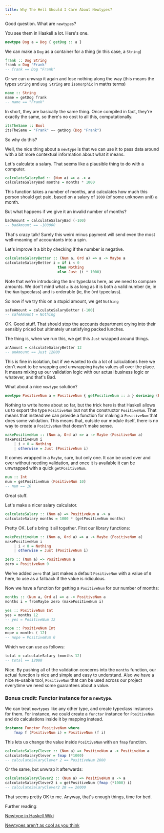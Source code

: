 ```yaml
---
title: Why The Hell Should I Care About Newtypes?
---
```


Good question. What are `newtypes`?

You see them in Haskell a lot. Here's one.

```haskell
newtype Dog a = Dog { getDog :: a }
```

We can make a `Dog` as a container for a thing (in this case, a `String`)

```haskell
frank :: Dog String
frank = Dog "Frank"
-- frank == Dog "Frank"
```

Or we can unwrap it again and lose nothing along the way (this means the types `String` and `Dog String` are `isomorphic` in maths terms)

```haskell
name :: String
name = getDog frank
-- name == "Frank"
```

In short, they are basically the same thing. Once compiled in fact, they're exactly the same, so there's no cost to all this, computationally.

```haskell
itsTheSame :: Bool
itsTheSame = "Frank" == getDog (Dog "Frank")
```

So why do this?

Well, the nice thing about a `newtype` is that we can use it to pass data around with a bit more contextual information about what it means.

Let's calculate a salary. That seems like a plausible thing to do with a computer.

```haskell
calculateSalaryBad :: (Num a) => a -> a
calculateSalaryBad months = months * 1000
```

This function takes a number of months, and calculates how much this person should get paid, based on a salary of `1000` (of some unknown unit) a month.

But what happens if we give it an invalid number of months?

```haskell
badAmount = calculateSalaryBad (-100)
-- badAmount == -100000
```

That's crazy talk! Surely this weird minus payment will send even the most well-meaning of accountants into a spin.

Let's improve it a bit by checking if the number is negative.

```haskell
calculateSalaryBetter :: (Num a, Ord a) => a -> Maybe a
calculateSalaryBetter i = if i < 0
                        then Nothing
                        else Just (i * 1000)
```

Note that we're introducing the `Ord` typeclass here, as we need to compare amounts. We don't mind what `a` is as long as it is both a valid number (ie, in the `Num` typeclass) and is orderable (ie, the `Ord` typeclass).

So now if we try this on a stupid amount, we get `Nothing`

```haskell
safeAmount = calculateSalaryBetter (-100)
-- safeAmount = Nothing
```

OK. Good stuff. That should stop the accounts department crying into their sensibly priced but ultimately unsatisfying packed lunches.

The thing is, when we run this, we get this `Just` wrapped around things.

```haskell
anAmount = calculateSalaryBetter 12
-- anAmount == Just 12000
```

This is fine in isolation, but if we wanted to do a lot of calculations here we don't want to be wrapping and unwrapping `Maybe` values all over the place. It means mixing up our validation logic with our actual business logic or whatever, and that's Bad.

What about a nice `newtype` solution?

```haskell
newtype PositiveNum a = PositiveNum { getPositiveNum :: a } deriving (Eq, Show)
```

Nothing to write home about so far, but the trick here is that Haskell allows us to export the type `PositiveNum` but not the constructor `PositiveNum`. That means that instead we can provide a function for making a `PositiveNum` that does some validation. This means that, outside our module itself, there is no way to create a `PositiveNum` that doesn't make sense.

```haskell
makePositiveNum :: (Num a, Ord a) => a -> Maybe (PositiveNum a)
makePositiveNum i
    | i < 0 = Nothing
    | otherwise = Just (PositiveNum i)
```

It comes wrapped in a `Maybe`, sure, but only one. It can be used over and over without needing validation, and once it is available it can be unwrapped with a quick `getPositiveNum`.

```haskell
num :: Int
num = getPositiveNum (PositiveNum 10)
-- num == 10
```

Great stuff.

Let's make a nicer salary calculator.

```haskell
calculateSalary :: (Num a) => PositiveNum a -> a
calculateSalary months = 1000 * (getPositiveNum months)
```

Pretty OK. Let's bring it all together. First our library functions:

```haskell
makePositiveNum :: (Num a, Ord a) => a -> Maybe (PositiveNum a)
makePositiveNum i
    | i < 0 = Nothing
    | otherwise = Just (PositiveNum i)

zero :: (Num a) => PositiveNum a
zero = PositiveNum 0
```

We've added `zero` that just makes a default `PositiveNum` with a value of `0` here, to use as a fallback if the value is ridiculous.

Now we have a function for getting a `PositiveNum` for our number of months:

```haskell
months :: (Num a, Ord a) => a -> PositiveNum a
months i = fromMaybe zero (makePositiveNum i)

yes :: PositiveNum Int
yes = months 12
-- yes = PositiveNum 12

nope :: PositiveNum Int
nope = months (-12)
-- nope = PositiveNum 0
```

Which we can use as follows:

```haskell
total = calculateSalary (months 12)
-- total == 12000
```

Nice. By pushing all of the validation concerns into the `months` function, our actual function is nice and simple and easy to understand. Also we have a nice re-usable tool, `PositiveNum` that can be used across our project everytime we need some guarantees about a value.

### Bonus credit: Functor instance for a `newtype`.

We can treat `newtypes` like any other type, and create typeclass instances for them. For instance, we could create a `functor` instance for `PositiveNum` and do calculations inside it by mapping instead.

```haskell
instance Functor PositiveNum where
    fmap f (PositiveNum i) = PositiveNum (f i)
```

This lets us change the value inside `PositiveNum` with an `fmap` function.

```haskell
calculateSalaryClever :: (Num a) => PositiveNum a -> PositiveNum a
calculateSalaryClever = fmap (*1000)
-- calculateSalaryClever 2 == PositiveNum 2000
```

Or the same, but unwrap it afterwards:

```haskell
calculateSalaryClever2 :: (Num a) => PositiveNum a -> a
calculateSalaryClever2 i = getPositiveNum (fmap (*1000) i)
-- calculateSalaryClever2 20 == 20000
```

That seems pretty OK to me. Anyway, that's enough things, time for bed.

Further reading:

[Newtype in Haskell Wiki](https://wiki.haskell.org/Newtype)

[Newtypes aren't as cool as you think](http://degoes.net/articles/newtypes-suck)
